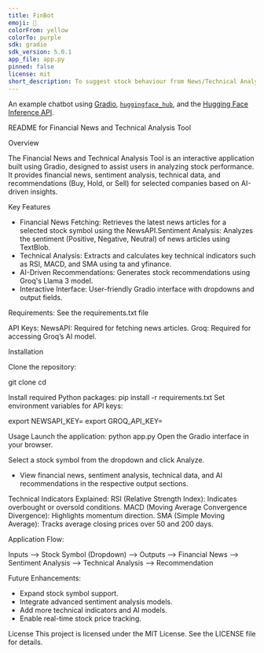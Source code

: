 ```yaml
---
title: FinBot
emoji: 💬
colorFrom: yellow
colorTo: purple
sdk: gradio
sdk_version: 5.0.1
app_file: app.py
pinned: false
license: mit
short_description: To suggest stock behaviour from News/Technical Analysis
---
```


An example chatbot using [Gradio](https://gradio.app), [`huggingface_hub`](https://huggingface.co/docs/huggingface_hub/v0.22.2/en/index), and the [Hugging Face Inference API](https://huggingface.co/docs/api-inference/index).


README for Financial News and Technical Analysis Tool

Overview

The Financial News and Technical Analysis Tool is an interactive application built using Gradio, designed to assist users in analyzing stock performance. It provides financial news, sentiment analysis, technical data, and recommendations (Buy, Hold, or Sell) for selected companies based on AI-driven insights.

Key Features
- Financial News Fetching: Retrieves the latest news articles for a selected stock symbol using the NewsAPI.Sentiment Analysis: Analyzes the sentiment (Positive, Negative, Neutral) of news articles using TextBlob.
- Technical Analysis: Extracts and calculates key technical indicators such as RSI, MACD, and SMA using ta and yfinance.
- AI-Driven Recommendations: Generates stock recommendations using Groq's Llama 3 model.
- Interactive Interface: User-friendly Gradio interface with dropdowns and output fields.

Requirements: See the requirements.txt file

API Keys:
NewsAPI: Required for fetching news articles.
Groq: Required for accessing Groq’s AI model.

Installation

Clone the repository:

git clone <repository-url>
cd <repository-directory>

Install required Python packages:
pip install -r requirements.txt
Set environment variables for API keys:

export NEWSAPI_KEY=<your-newsapi-key>
export GROQ_API_KEY=<your-groq-api-key>

Usage
Launch the application:
python app.py
Open the Gradio interface in your browser.

Select a stock symbol from the dropdown and click Analyze.

- View financial news, sentiment analysis, technical data, and AI recommendations in the respective output sections.

Technical Indicators Explained:
RSI (Relative Strength Index): Indicates overbought or oversold conditions.
MACD (Moving Average Convergence Divergence): Highlights momentum direction.
SMA (Simple Moving Average): Tracks average closing prices over 50 and 200 days.

Application Flow:

Inputs --> Stock Symbol (Dropdown) --> Outputs --> Financial News --> Sentiment Analysis --> Technical Analysis --> Recommendation

Future Enhancements:
- Expand stock symbol support.
- Integrate advanced sentiment analysis models.
- Add more technical indicators and AI models.
- Enable real-time stock price tracking.

License
This project is licensed under the MIT License. See the LICENSE file for details.

